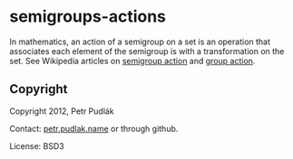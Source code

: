 semigroups-actions
==================

In mathematics, an action of a semigroup on a set is an operation that
associates each element of the semigroup is with a transformation on the set.
See Wikipedia articles on
[semigroup action](http://en.wikipedia.org/wiki/Semigroup_action) and
[group action](http://en.wikipedia.org/wiki/Group_action).

Copyright
---------
Copyright 2012, Petr Pudlák

Contact: [petr.pudlak.name](http://petr.pudlak.name/) or through github.

License: BSD3
